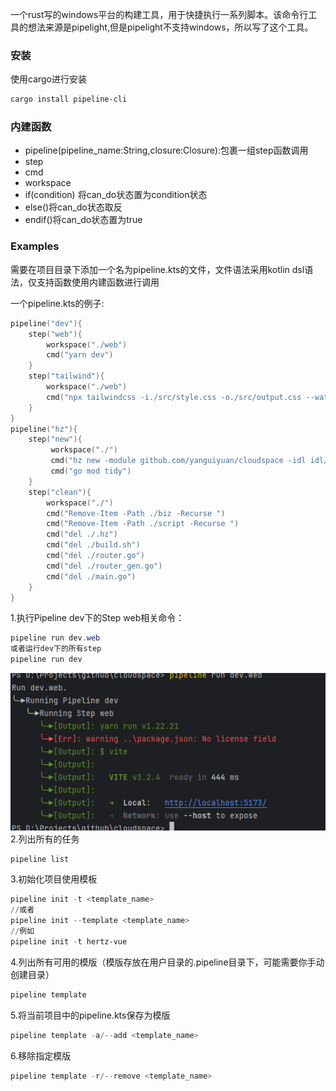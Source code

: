 一个rust写的windows平台的构建工具，用于快捷执行一系列脚本。该命令行工具的想法来源是pipelight,但是pipelight不支持windows，所以写了这个工具。
### 安装
使用cargo进行安装
```powershell
cargo install pipeline-cli
```

### 内建函数

- pipeline(pipeline_name:String,closure:Closure):包裹一组step函数调用
- step
- cmd
- workspace
- if(condition) 将can_do状态置为condition状态
- else()将can_do状态取反
- endif()将can_do状态置为true
### Examples
需要在项目目录下添加一个名为pipeline.kts的文件，文件语法采用kotlin dsl语法，仅支持函数使用内建函数进行调用

一个pipeline.kts的例子:
```kotlin
pipeline("dev"){
    step("web"){
        workspace("./web")
        cmd("yarn dev")
    }
    step("tailwind"){
        workspace("./web")
        cmd("npx tailwindcss -i./src/style.css -o./src/output.css --watch")
    }
}
pipeline("hz"){
    step("new"){
         workspace("./")
         cmd("hz new -module github.com/yanguiyuan/cloudspace -idl idl/api/api.thrift")
         cmd("go mod tidy")
    }
    step("clean"){
        workspace("./")
        cmd("Remove-Item -Path ./biz -Recurse ")
        cmd("Remove-Item -Path ./script -Recurse ")
        cmd("del ./.hz")
        cmd("del ./build.sh")
        cmd("del ./router.go")
        cmd("del ./router_gen.go")
        cmd("del ./main.go")
    }
}
```
1.执行Pipeline dev下的Step web相关命令：

```powershell
pipeline run dev.web
或者运行dev下的所有step
pipeline run dev
```
![img.png](assets/img.png)
2.列出所有的任务

```powershell
pipeline list
```
3.初始化项目使用模板

```powershell
pipeline init -t <template_name>
//或者
pipeline init --template <template_name>
//例如
pipeline init -t hertz-vue
```
4.列出所有可用的模版（模版存放在用户目录的.pipeline目录下，可能需要你手动创建目录）

```powershell
pipeline template
```
5.将当前项目中的pipeline.kts保存为模版

```powershell
pipeline template -a/--add <template_name>
```
6.移除指定模版

```powershell
pipeline template -r/--remove <template_name>
```